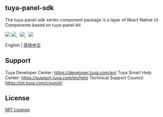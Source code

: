 ## tuya-panel-sdk

The tuya-panel-sdk series component package is a layer of React Native UI Components based on tuya-panel-kit

<!-- <p align="center"> -->
  <img src="https://img.shields.io/github/license/tuya/tuya-panel-sdk.svg" />
  <a href="http://commitizen.github.io/cz-cli/" target="_blank">
    <img src="https://img.shields.io/badge/commitizen-friendly-brightgreen.svg?maxAge=2592000" />
  </a>&nbsp;
  <a href="https://conventionalcommits.org" target="_blank">
    <img src="https://img.shields.io/badge/Conventional%20Commits-1.0.0-brightgreen.svg?maxAge=2592000" />
  </a>&nbsp;
  <!--<a href="https://codecov.io/gh/tuya/tuya-panel-sdk" target="_blank">
    <img src="https://codecov.io/gh/tuya/tuya-panel-sdk/graph/badge.svg" />
  </a>&nbsp;-->
  <img src="https://github.com/TuyaInc/tuya-panel-kit/workflows/Lint%20Code/badge.svg" />
<!-- </p> -->

English | [简体中文](./README-zh_CN.md)

## Support

Tuya Developer Center: https://developer.tuya.com/en/
Tuya Smart Help Center: https://support.tuya.com/en/help
Technical Support Council: https://iot.tuya.com/council/

## License

[MIT License](https://github.com/tuya/tuya-iotos-embeded-sdk-multimedia/blob/master/LICENSE)
